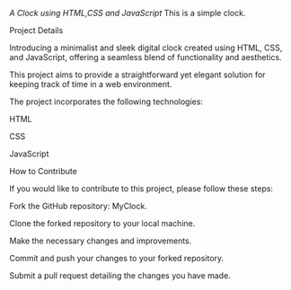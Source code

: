 *A Clock using HTML,CSS and JavaScript*
This is a simple clock.

Project Details



Introducing a minimalist and sleek digital clock created using HTML, CSS, and JavaScript, offering a seamless blend of functionality and aesthetics.

This project aims to provide a straightforward yet elegant solution for keeping track of time in a web environment.

The project incorporates the following technologies:

HTML

CSS

JavaScript

How to Contribute


If you would like to contribute to this project, please follow these steps:

Fork the GitHub repository: MyClock.

Clone the forked repository to your local machine.

Make the necessary changes and improvements.

Commit and push your changes to your forked repository.

Submit a pull request detailing the changes you have made.
